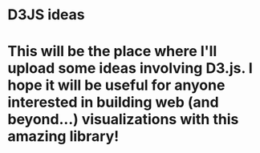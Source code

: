 # D3JS ideas

# This will be the place where I'll upload some ideas involving D3.js. I hope it will be useful for anyone interested in building web (and beyond...) visualizations with this amazing library!
